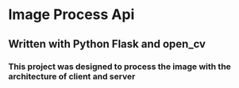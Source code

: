 # Image Process Api

## Written with Python Flask and open_cv

### This project was designed to process the image with the architecture of client and server


